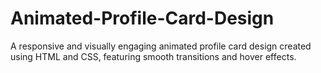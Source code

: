 # Animated-Profile-Card-Design
A responsive and visually engaging animated profile card design created using HTML and CSS, featuring smooth transitions and hover effects.
